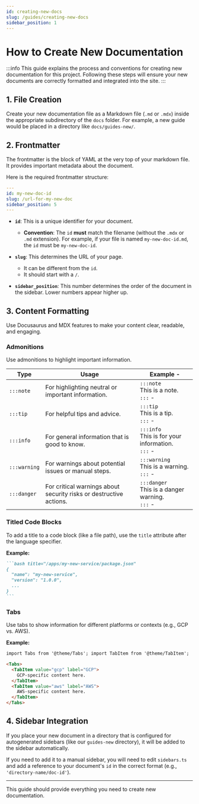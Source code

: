 ```yaml
---
id: creating-new-docs
slug: /guides/creating-new-docs
sidebar_position: 1
---
```


# How to Create New Documentation

:::info This guide explains the process and conventions for creating new documentation for this project. Following these steps will ensure your new documents are correctly formatted and integrated into the site. :::

## 1. File Creation

Create your new documentation file as a Markdown file (`.md` or `.mdx`) inside the appropriate subdirectory of the `docs` folder. For example, a new guide would be placed in a directory like `docs/guides-new/`.

## 2. Frontmatter

The frontmatter is the block of YAML at the very top of your markdown file. It provides important metadata about the document.

Here is the required frontmatter structure:

```yaml
---
id: my-new-doc-id
slug: /url-for-my-new-doc
sidebar_position: 5
---
```

- **`id`**: This is a unique identifier for your document.

  - **Convention**: The `id` **must** match the filename (without the `.mdx` or `.md` extension). For example, if your file is named `my-new-doc-id.md`, the `id` must be `my-new-doc-id`.

- **`slug`**: This determines the URL of your page.

  - It can be different from the `id`.
  - It should start with a `/`.

- **`sidebar_position`**: This number determines the order of the document in the sidebar. Lower numbers appear higher up.

## 3. Content Formatting

Use Docusaurus and MDX features to make your content clear, readable, and engaging.

### Admonitions

Use admonitions to highlight important information.

| Type | Usage | Example - |
| --- | --- | --- |
| `:::note` | For highlighting neutral or important information. | `:::note` <br/> This is a note. <br/> `:::` - |
| `:::tip` | For helpful tips and advice. | `:::tip` <br/> This is a tip. <br/> `:::` - |
| `:::info` | For general information that is good to know. | `:::info` <br/> This is for your information. <br/> `:::` - |
| `:::warning` | For warnings about potential issues or manual steps. | `:::warning` <br/> This is a warning. <br/> `:::` - |
| `:::danger` | For critical warnings about security risks or destructive actions. | `:::danger` <br/> This is a danger warning. <br/> `:::` - |

### Titled Code Blocks

To add a title to a code block (like a file path), use the `title` attribute after the language specifier.

**Example:**

````markdown
```bash title="/apps/my-new-service/package.json"
{
  "name": "my-new-service",
  "version": "1.0.0",
  ...
}
```
````

### Tabs

Use tabs to show information for different platforms or contexts (e.g., GCP vs. AWS).

**Example:**

```markdown
import Tabs from '@theme/Tabs'; import TabItem from '@theme/TabItem';

<Tabs>
  <TabItem value="gcp" label="GCP">
    GCP-specific content here.
  </TabItem>
  <TabItem value="aws" label="AWS">
    AWS-specific content here.
  </TabItem>
</Tabs>
```

## 4. Sidebar Integration

If you place your new document in a directory that is configured for autogenerated sidebars (like our `guides-new` directory), it will be added to the sidebar automatically.

If you need to add it to a manual sidebar, you will need to edit `sidebars.ts` and add a reference to your document's `id` in the correct format (e.g., `'directory-name/doc-id'`).

---

This guide should provide everything you need to create new documentation.
